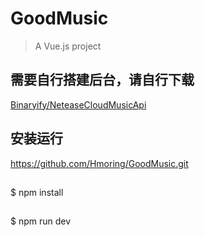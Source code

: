 # GoodMusic

> A Vue.js project

## 需要自行搭建后台，请自行下载
[Binaryify/NeteaseCloudMusicApi](https://github.com/Binaryify/NeteaseCloudMusicApi)

## 安装运行
https://github.com/Hmoring/GoodMusic.git
##
$ npm install
##
$ npm run dev



